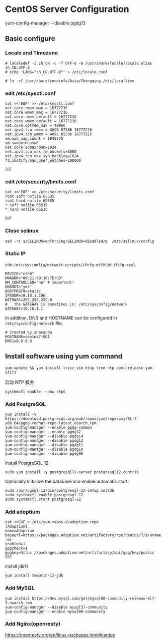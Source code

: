 # CentOS Server Configuration

yum-config-manager --disable pgdg13

## Basic configure

### Locale and Timezone

```
# localedef -i zh_CN -c -f UTF-8 -A /usr/share/locale/locale.alias zh_CN.UTF-8
# echo 'LANG="zh_CN.UTF-8"' > /etc/locale.conf
```

```
# ln -sf /usr/share/zoneinfo/Asia/Chongqing /etc/localtime
```

### edit /etc/sysctl.conf

```
cat <<'EOF' >> /etc/sysctl.conf
net.core.rmem_max = 16777216
net.core.wmem_max = 16777216
net.core.rmem_default = 16777216
net.core.wmem_default = 16777216
net.core.optmem_max = 40960
net.ipv4.tcp_rmem = 4096 87380 16777216
net.ipv4.tcp_wmem = 4096 65536 16777216
vm.max_map_count = 1048575
vm.swappiness=0
net.core.somaxconn=1024
net.ipv4.tcp_max_tw_buckets=5000
net.ipv4.tcp_max_syn_backlog=1024
fs.inotify.max_user_watches=100000

EOF
```

### edit /etc/security/limits.conf

```
cat <<'EOF' >> /etc/security/limits.conf
root soft nofile 65535
root hard nofile 65535
* soft nofile 65535
* hard nofile 65535

EOF
```

### Close selinux

```
sed -ri s/SELINUX=enforcing/SELINUX=disabled/g  /etc/selinux/config
```

### Static IP

vim `/etc/sysconfig/network-scripts/ifcfg-eth0` (or `ifcfg-xxx`).

```
DEVICE="eth0"
HWADDR="00:21:70:10:7E:CD"
NM_CONTROLLED="no" # Important!
ONBOOT="yes"
BOOTPROTO=static
IPADDR=10.16.1.106
NETMASK=255.255.255.0
#   the GATEWAY is sometimes in: /etc/sysconfig/network
GATEWAY=10.16.1.1
```

In addition, DNS and HOSTNAME can be configured in `/etc/sysconfig/network` file.

```
# Created by anaconda
HOSTNAME=centos7-001
DNS1=8.8.8.8
```

## Install software using yum command

```
yum update && yum install lrzsz vim htop tree ntp epel-release yum-utils
```

启动 NTP 服务

```
systemctl enable --now ntpd
```

### Add PostgreSQL

```
yum install -y https://download.postgresql.org/pub/repos/yum/reporpms/EL-7-x86_64/pgdg-redhat-repo-latest.noarch.rpm
yum-config-manager --enable pgdg-common
yum-config-manager --enable pgdg12
yum-config-manager --disable pgdg14
yum-config-manager --disable pgdg13
yum-config-manager --disable pgdg11
yum-config-manager --disable pgdg10
yum-config-manager --disable pgdg96
```

install PostgreSQL 12

```
sudo yum install -y postgresql12-server postgresql12-contrib
```

Optionally initialize the database and enable automatic start:

```
sudo /usr/pgsql-12/bin/postgresql-12-setup initdb
sudo systemctl enable postgresql-12
sudo systemctl start postgresql-12
```

### Add adoptium

```
cat <<EOF > /etc/yum.repos.d/adoptium.repo
[Adoptium]
name=Adoptium
baseurl=https://packages.adoptium.net/artifactory/rpm/centos/7/$(uname -m)
enabled=1
gpgcheck=1
gpgkey=https://packages.adoptium.net/artifactory/api/gpg/key/public
EOF
```

install jdk11

```
yum install temurin-11-jdk
```

### Add MySQL

```
yum install https://dev.mysql.com/get/mysql80-community-release-el7-3.noarch.rpm
yum-config-manager --disable mysql57-community
yum-config-manager --enable mysql80-community
```

### Add Nginx(openresty)

<https://openresty.org/en/linux-packages.html#centos>
